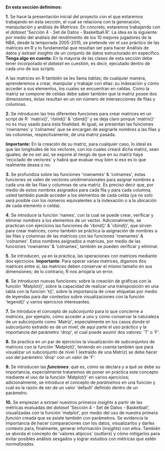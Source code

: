 **En esta sección definimos:**

**1.** Se hace la presentación inicial del proyecto con el que estaremos trabajando en esta sección, el cual se relaciona con la generación, manipulación y análisis de _Matrices_. En concreto, estaremos trabajando con el _dataset_ 'Sección 4 - Set de Datos - Basketball.R'. La idea es la siguiente: por medio del análisis del rendimiento de los 10 mejores jugadores de la NBA, desde la temporada 2005-2015, se pretende ver el uso práctico de las matrices en R y lo fundamental que resultan ser para hacer Análisis de datos y extraer _insights_ de un conjunto de datos estructurado en específico. **Tenga algo en cuenta:** En la mayoria de las clases de esta sección debe tener incorporado el _dataset_ en cuestión, es decir, ejecutado dentro de cada uno de sus _scripts_.

A las matrices en R también se les llama _tablas_; de cualquier manera, aprenderemos a crear, manipular y trabajar con ellas: su indexación y cómo acceder a sus elementos, los cuales se encuentran en celdas. Como la matriz se compone de celdas debe saber también que la matriz posee dos dimensiones, éstas resultan en un sin número de intersecciones de filas y columnas. 

**2.** Se introducen las tres diferentes funciones para crear matrices en un script de R: 'matrix()', 'rbind()' & 'cbind()' y se deja claro porqué 'matrix()' no es muy usado para esta finalidad. Al igual, se presentan las funciones 'rownames'
y 'colnames' que se encargan de asignarle _nombres_ a las filas y las columnas, respectivamente, de una matriz pasada. 

**Importante:** En la creación de su matriz, para cualquier caso, lo ideal es que las longitudes de los vectores, con los cuales creará dicha matriz, sean iguales; de no ser así, se expone al riesgo de que en su matriz haya 'reciclado de vectores' y habrá que evaluar muy bien si eso es lo que realmente desea o no.

**3.** Se profundiza sobre las funciones 'rownames' & 'colnames', estas funciones se valen de vectores unidimensionales para asignar nombres a cada una de las filas y columnas de una matriz. Es preciso decir que, por medio de estos nombres asignados para cada fila y para cada columna, usted también puede acceder a los elementos de cada celda (ya no solo será posible con los números equivalentes a la indexación o a la ubicación de cada elemento o celda).

**4.** Se introduce la función 'names', con la cual se puede crear, verificar y eliminar _nombres_ a los elementos de un vector. Adicionalmente, se practican con ejercicios las funciones de 'rbind()' & 'cbind()', que sirven para crear matrices; como también se práctica la asignación de nombres a las filas y columnas de las matrices con las funciones 'rownames' & 'colnames'. Estos nombres asignados a matrices, por medio de las funciones 'rownames' & 'colnames', también se pueden verificar y eliminar.

**5.** Se introducen, ya en la práctica, las operaciones con matrices mediante dos ejercicios. **Importante**: Para operar 
varias matrices, digamos dos matrices entre sí, las matrices deben conservar el mismo tamaño en sus dimensiones; de lo contrario, R nos arrojaría un error. 

**6.** Se introducen nuevas funciones: sobre la creación de gráficas con la función 'Matplot()', sobre la capacidad de realizar una transposición en una tabla con la función 't()', sobre la importancia de crear etiquetas por medio de leyendas para dar contextos sobre visualizaciones con la función 'legend()' y varios ejercicios interesantes. 

**7.** Se introduce el concepto de _subconjunto_ para lo que concierne a _matrices_, por ejemplo, cómo acceder a uno y cómo conservar la naturaleza de un subconjunto como 'Matriz', especialmente en los casos donde el subconjunto extraido es de un nivel; de aquí parte el uso práctico y la importancia del parámetro 'drop', el cual puede asumir dos valores: 'T' o 'F'.

**8.** Se practica en un par de ejercicios la visualización de _subconjuntos_ de matrices con la función 'Matplot()', teniendo en cuenta también que para visualizar un subconjunto de nivel 1 (extraído de una Matriz) se debe hacer uso del parámetro 'drop' con un valor de 'F'. 

**9.** Se introducen las **_funciones_**: qué es, cómo se declara y a qué se debe su importancia, especialmente trataremos de poner en práctica este concepto mediante el uso de la función 'Matplot()' en varios ejercicios; adicionalmente, se introduce el concepto de _parámetros_ en una función y cuál es la razón de ser de un valor 'default' definido dentro de un parámetro.

**10.** Se empiezan a extraer nuestros primeros _insights_ a partir de las métricas evaluadas del _dataset_ 'Sección 4 - Set de Datos - Basketball', visualizadas con la función 'matplot', por medio del uso de nuestra primera _función_ creada que se asiste también con parámetros. Se evidencia la importancia de hacer comparaciones con los datos, visualizarlos y darles contexto para, finalmente, generar información (_insights_) con ellos. También se aborda el concepto de 'valores atípicos' (_outliers_) y cómo mitigarlos para evitar posibles análisis sesgados y lograr estudios con métricas que estén _normalizadas_.
